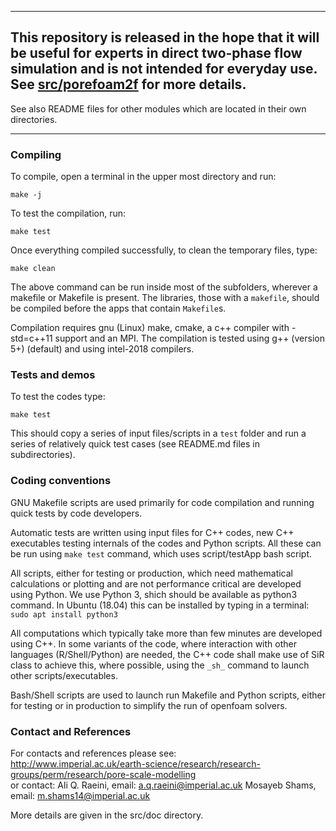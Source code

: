 

 ----------------------------------------------------------------    
 
## This repository is released in the hope that it will be useful for experts in direct two-phase flow simulation and is not intended for everyday use.  See  [src/porefoam2f](src/porefoam2f) for more details.

See also README files for other modules  which are located in their own directories. 

 ----------------------------------------------------------------


### Compiling

To compile, open a terminal in the upper most directory and run:    

 `make -j`

To test the compilation, run:    

 `make test`

Once everything compiled successfully, to clean the temporary files, type:

 `make clean`

The above command can be run inside most of the subfolders, wherever a 
makefile or Makefile is present.  The libraries, those with a `makefile`,
should be compiled before the apps that contain `Makefile`s.

Compilation requires gnu (Linux) make, cmake, a c++ compiler with -std=c++11
support and an MPI. The compilation is tested using g++ (version 5+) (default)
and using intel-2018 compilers.


### Tests and demos
To test the codes type:

 `make test`

This should copy a series of input files/scripts in a `test` folder and 
run a series of relatively quick test cases (see README.md files in 
subdirectories).  

### Coding conventions

GNU Makefile scripts are used primarily for code compilation and 
running quick tests by code developers.

Automatic tests are written using input files for C++ codes, new C++ 
executables testing internals of the codes and Python scripts. All 
these can be run using `make test` command, which uses 
script/testApp bash script.

All scripts, either for testing or production, which need mathematical 
calculations or plotting and are not performance critical are developed 
using Python. We use Python 3, shich should be available as python3 command.
In Ubuntu (18.04) this can be installed by typing in a terminal:    
 `sudo apt install python3`

All computations which typically take more than few minutes are 
developed using C++.  In some variants of the code, where interaction 
with other languages (R/Shell/Python) are needed, the C++ code shall 
make use of SiR class to achieve this, where possible, using the `_sh_` 
command to launch other scripts/executables.


Bash/Shell scripts are used to launch run Makefile and Python scripts, 
either for testing or in production to simplify the run of openfoam 
solvers.  



### Contact and References ###

For contacts and references please see:    
http://www.imperial.ac.uk/earth-science/research/research-groups/perm/research/pore-scale-modelling    
or contact:
Ali Q. Raeini, email: a.q.raeini@imperial.ac.uk
Mosayeb Shams, email: m.shams14@imperial.ac.uk

More details are given in the src/doc directory.

